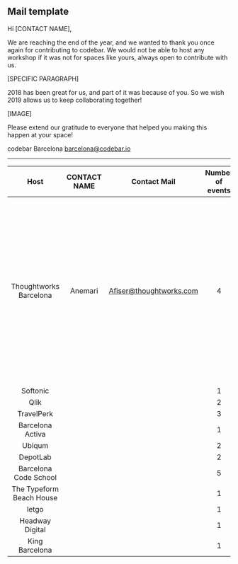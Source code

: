 ## Mail template

Hi [CONTACT NAME],

We are reaching the end of the year, and we wanted to thank you once again for contributing to codebar.
We would not be able to host any workshop if it was not for spaces like yours, always open to contribute with us.

[SPECIFIC PARAGRAPH]

2018 has been great for us, and part of it was because of you. So we wish 2019 allows us to keep collaborating together!

[IMAGE]

Please extend our gratitude to everyone that helped you making this happen at your space!

codebar Barcelona
barcelona@codebar.io

---

|Host | CONTACT NAME |Contact Mail| Number of events | SPECIFIC PARAGRAPH | IMAGE |
|:-:|:-:|:-:|:-:|:-:|:-:|
|Thoughtworks Barcelona|Anemari|Afiser@thoughtworks.com|4|Thoughtworks for us is a very special location. Sharing our mission with your made each of the 4 sessions in your space a pleasure for everyone. It also encourages a lot our participants into diversity and we could not be more thankful for that.|[photo](tws.jpg)|
|Softonic|||1|||
|Qlik|||2|||
|TravelPerk|||3|||
|Barcelona Activa|||1|||
|Ubiqum|||2|||
|DepotLab|||2|||
|Barcelona Code School|||5|||
|The Typeform Beach House|||1|||
|letgo|||1|||
|Headway Digital|||1|||
|King Barcelona|||1|||

